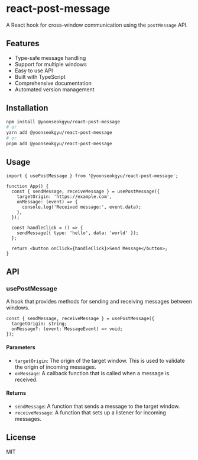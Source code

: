 # react-post-message

A React hook for cross-window communication using the `postMessage` API.

## Features

- Type-safe message handling
- Support for multiple windows
- Easy to use API
- Built with TypeScript
- Comprehensive documentation
- Automated version management

## Installation

```bash
npm install @yoonseokgyu/react-post-message
# or
yarn add @yoonseokgyu/react-post-message
# or
pnpm add @yoonseokgyu/react-post-message
```

## Usage

```tsx
import { usePostMessage } from '@yoonseokgyu/react-post-message';

function App() {
  const { sendMessage, receiveMessage } = usePostMessage({
    targetOrigin: 'https://example.com',
    onMessage: (event) => {
      console.log('Received message:', event.data);
    },
  });

  const handleClick = () => {
    sendMessage({ type: 'hello', data: 'world' });
  };

  return <button onClick={handleClick}>Send Message</button>;
}
```

## API

### usePostMessage

A hook that provides methods for sending and receiving messages between windows.

```tsx
const { sendMessage, receiveMessage } = usePostMessage({
  targetOrigin: string;
  onMessage?: (event: MessageEvent) => void;
});
```

#### Parameters

- `targetOrigin`: The origin of the target window. This is used to validate the origin of incoming messages.
- `onMessage`: A callback function that is called when a message is received.

#### Returns

- `sendMessage`: A function that sends a message to the target window.
- `receiveMessage`: A function that sets up a listener for incoming messages.

## License

MIT
